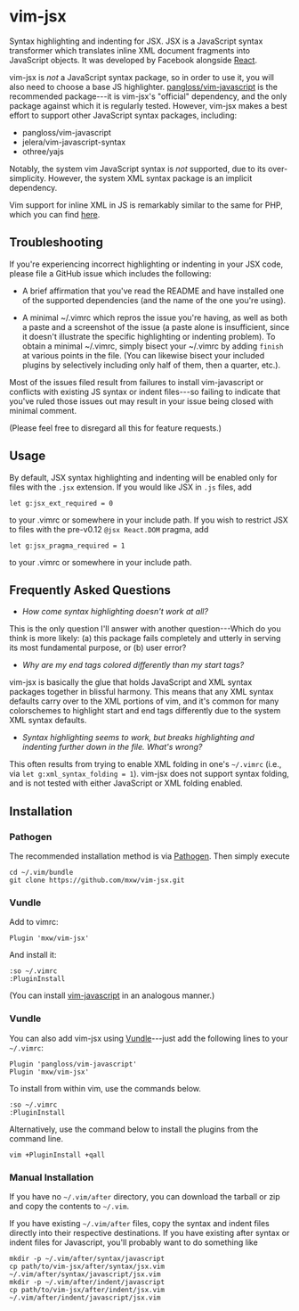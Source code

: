 vim-jsx
=======

Syntax highlighting and indenting for JSX.  JSX is a JavaScript syntax
transformer which translates inline XML document fragments into JavaScript
objects.  It was developed by Facebook alongside [React][1].

vim-jsx is _not_ a JavaScript syntax package, so in order to use it, you will
also need to choose a base JS highlighter.  [pangloss/vim-javascript][2] is the
recommended package---it is vim-jsx's "official" dependency, and the only
package against which it is regularly tested.  However, vim-jsx makes a best
effort to support other JavaScript syntax packages, including:
- pangloss/vim-javascript
- jelera/vim-javascript-syntax
- othree/yajs

Notably, the system vim JavaScript syntax is _not_ supported, due to its
over-simplicity.  However, the system XML syntax package is an implicit
dependency.

Vim support for inline XML in JS is remarkably similar to the same for PHP,
which you can find [here][3].

Troubleshooting
---------------

If you're experiencing incorrect highlighting or indenting in your JSX code,
please file a GitHub issue which includes the following:

- A brief affirmation that you've read the README and have installed one of the
  supported dependencies (and the name of the one you're using).

- A minimal ~/.vimrc which repros the issue you're having, as well as both a
  paste and a screenshot of the issue (a paste alone is insufficient, since it
  doesn't illustrate the specific highlighting or indenting problem).  To
  obtain a minimal ~/.vimrc, simply bisect your ~/.vimrc by adding `finish` at
  various points in the file.  (You can likewise bisect your included plugins
  by selectively including only half of them, then a quarter, etc.).

Most of the issues filed result from failures to install vim-javascript or
conflicts with existing JS syntax or indent files---so failing to indicate that
you've ruled those issues out may result in your issue being closed with
minimal comment.

(Please feel free to disregard all this for feature requests.)

Usage
-----

By default, JSX syntax highlighting and indenting will be enabled only for
files with the `.jsx` extension.  If you would like JSX in `.js` files, add

```viml
let g:jsx_ext_required = 0
```

to your .vimrc or somewhere in your include path.  If you wish to restrict JSX
to files with the pre-v0.12 `@jsx React.DOM` pragma, add

```viml
let g:jsx_pragma_required = 1
```

to your .vimrc or somewhere in your include path.

Frequently Asked Questions
--------------------------

- _How come syntax highlighting doesn't work at all?_

This is the only question I'll answer with another question---Which do you
think is more likely: (a) this package fails completely and utterly in serving
its most fundamental purpose, or (b) user error?

- _Why are my end tags colored differently than my start tags?_

vim-jsx is basically the glue that holds JavaScript and XML syntax packages
together in blissful harmony.  This means that any XML syntax defaults carry
over to the XML portions of vim, and it's common for many colorschemes to
highlight start and end tags differently due to the system XML syntax defaults.

- _Syntax highlighting seems to work, but breaks highlighting and indenting
  further down in the file.  What's wrong?_

This often results from trying to enable XML folding in one's `~/.vimrc` (i.e.,
via `let g:xml_syntax_folding = 1`).  vim-jsx does not support syntax folding,
and is not tested with either JavaScript or XML folding enabled.

Installation
------------

### Pathogen

The recommended installation method is via [Pathogen][4].  Then simply execute

    cd ~/.vim/bundle
    git clone https://github.com/mxw/vim-jsx.git
    
### Vundle

Add to vimrc:

    Plugin 'mxw/vim-jsx'

And install it:

    :so ~/.vimrc
    :PluginInstall

(You can install [vim-javascript][2] in an analogous manner.)

### Vundle

You can also add vim-jsx using [Vundle][5]---just add the following lines to
your `~/.vimrc`:

    Plugin 'pangloss/vim-javascript'
    Plugin 'mxw/vim-jsx'

To install from within vim, use the commands below.

    :so ~/.vimrc
    :PluginInstall

Alternatively, use the command below to install the plugins from the command
line.

    vim +PluginInstall +qall

### Manual Installation

If you have no `~/.vim/after` directory, you can download the tarball or zip
and copy the contents to `~/.vim`.

If you have existing `~/.vim/after` files, copy the syntax and indent files
directly into their respective destinations.  If you have existing after syntax
or indent files for Javascript, you'll probably want to do something like

    mkdir -p ~/.vim/after/syntax/javascript
    cp path/to/vim-jsx/after/syntax/jsx.vim ~/.vim/after/syntax/javascript/jsx.vim
    mkdir -p ~/.vim/after/indent/javascript
    cp path/to/vim-jsx/after/indent/jsx.vim ~/.vim/after/indent/javascript/jsx.vim


[1]: http://facebook.github.io/react/           "React"
[2]: https://github.com/pangloss/vim-javascript "pangloss: vim-javascript"
[3]: https://github.com/mxw/vim-xhp             "mxw: vim-xhp"
[4]: https://github.com/tpope/vim-pathogen      "tpope: vim-pathogen"
[5]: https://github.com/VundleVim/Vundle.vim    "VundleVim: Vundle.vim"
